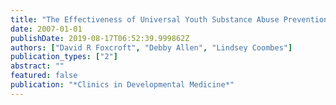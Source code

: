 ```yaml
---
title: "The Effectiveness of Universal Youth Substance Abuse Prevention Programs"
date: 2007-01-01
publishDate: 2019-08-17T06:52:39.999862Z
authors: ["David R Foxcroft", "Debby Allen", "Lindsey Coombes"]
publication_types: ["2"]
abstract: ""
featured: false
publication: "*Clinics in Developmental Medicine*"
---
```


